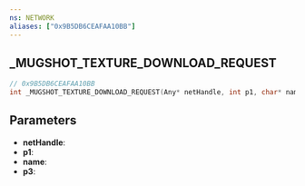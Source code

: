 ```yaml
---
ns: NETWORK
aliases: ["0x9B5DB6CEAFAA10BB"]
---
```

## _MUGSHOT_TEXTURE_DOWNLOAD_REQUEST

```c
// 0x9B5DB6CEAFAA10BB
int _MUGSHOT_TEXTURE_DOWNLOAD_REQUEST(Any* netHandle, int p1, char* name, BOOL p3);
```

## Parameters
* **netHandle**:
* **p1**:
* **name**:
* **p3**:
